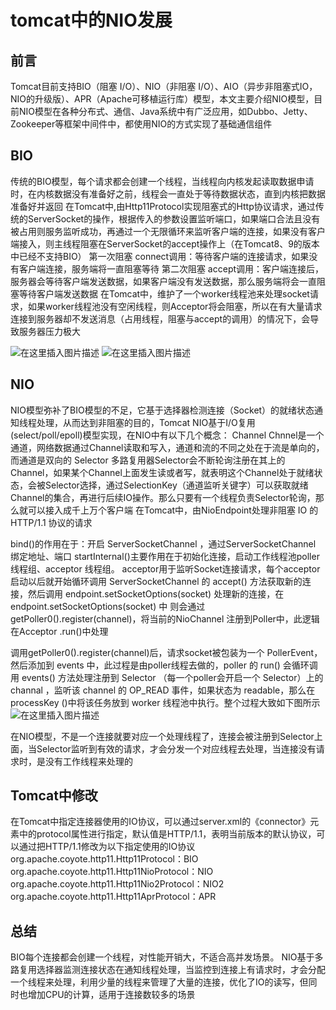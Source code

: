 # tomcat中的NIO发展
## 前言
Tomcat目前支持BIO（阻塞 I/O）、NIO（非阻塞 I/O）、AIO（异步非阻塞式IO，NIO的升级版）、APR（Apache可移植运行库）模型，本文主要介绍NIO模型，目前NIO模型在各种分布式、通信、Java系统中有广泛应用，如Dubbo、Jetty、Zookeeper等框架中间件中，都使用NIO的方式实现了基础通信组件
## BIO
传统的BIO模型，每个请求都会创建一个线程，当线程向内核发起读取数据申请时，在内核数据没有准备好之前，线程会一直处于等待数据状态，直到内核把数据准备好并返回
在Tomcat中,由Http11Protocol实现阻塞式的Http协议请求，通过传统的ServerSocket的操作，根据传入的参数设置监听端口，如果端口合法且没有被占用则服务监听成功，再通过一个无限循环来监听客户端的连接，如果没有客户端接入，则主线程阻塞在ServerSocket的accept操作上（在Tomcat8、9的版本中已经不支持BIO）
第一次阻塞 connect调用：等待客户端的连接请求，如果没有客户端连接，服务端将一直阻塞等待
第二次阻塞 accept调用：客户端连接后，服务器会等待客户端发送数据，如果客户端没有发送数据，那么服务端将会一直阻塞等待客户端发送数据
在Tomcat中，维护了一个worker线程池来处理socket请求，如果worker线程池没有空闲线程，则Acceptor将会阻塞，所以在有大量请求连接到服务器却不发送消息（占用线程，阻塞与accept的调用）的情况下，会导致服务器压力极大

![在这里插入图片描述](https://img-blog.csdnimg.cn/aa93da1322504ed0b0c3feac82316616.png)
![在这里插入图片描述](https://img-blog.csdnimg.cn/297a2091fff546ac9d28a2928dca6b94.png)

## NIO
NIO模型弥补了BIO模型的不足，它基于选择器检测连接（Socket）的就绪状态通知线程处理，从而达到非阻塞的目的，Tomcat NIO基于I/O复用(select/poll/epoll)模型实现，在NIO中有以下几个概念：
Channel
Chnnel是一个通道，网络数据通过Channel读取和写入，通道和流的不同之处在于流是单向的，而通道是双向的
Selector
多路复用器Selector会不断轮询注册在其上的Channel，如果某个Channel上面发生读或者写，就表明这个Channel处于就绪状态，会被Selector选择，通过SelectionKey（通道监听关键字）可以获取就绪Channel的集合，再进行后续IO操作。那么只要有一个线程负责Selector轮询，那么就可以接入成千上万个客户端
在Tomcat中，由NioEndpoint处理非阻塞 IO 的 HTTP/1.1 协议的请求

bind()的作用在于：开启 ServerSocketChannel ，通过ServerSocketChannel 绑定地址、端口
startInternal()主要作用在于初始化连接，启动工作线程池poller 线程组、acceptor 线程组。
acceptor用于监听Socket连接请求，每个acceptor启动以后就开始循环调用 ServerSocketChannel 的 accept() 方法获取新的连接，然后调用 endpoint.setSocketOptions(socket) 处理新的连接，在endpoint.setSocketOptions(socket) 中 则会通过getPoller0().register(channel)，将当前的NioChannel 注册到Poller中，此逻辑在Acceptor .run()中处理

调用getPoller0().register(channel)后，请求socket被包装为一个 PollerEvent，然后添加到 events 中，此过程是由poller线程去做的，poller 的 run() 会循环调用 events() 方法处理注册到 Selector （每一个poller会开启一个 Selector）上的channal ，监听该 channel 的 OP_READ 事件，如果状态为 readable，那么在 processKey ()中将该任务放到 worker 线程池中执行。整个过程大致如下图所示
![在这里插入图片描述](https://img-blog.csdnimg.cn/2f5537ac2d684aebb29418abbc7f8b1b.png)

在NIO模型，不是一个连接就要对应一个处理线程了，连接会被注册到Selector上面，当Selector监听到有效的请求，才会分发一个对应线程去处理，当连接没有请求时，是没有工作线程来处理的
## Tomcat中修改
在Tomcat中指定连接器使用的IO协议，可以通过server.xml的《connector》元素中的protocol属性进行指定，默认值是HTTP/1.1，表明当前版本的默认协议，可以通过把HTTP/1.1修改为以下指定使用的IO协议
org.apache.coyote.http11.Http11Protocol：BIO
org.apache.coyote.http11.Http11NioProtocol：NIO
org.apache.coyote.http11.Http11Nio2Protocol：NIO2
org.apache.coyote.http11.Http11AprProtocol：APR
## 总结
BIO每个连接都会创建一个线程，对性能开销大，不适合高并发场景。
NIO基于多路复用选择器监测连接状态在通知线程处理，当监控到连接上有请求时，才会分配一个线程来处理，利用少量的线程来管理了大量的连接，优化了IO的读写，但同时也增加CPU的计算，适用于连接数较多的场景


